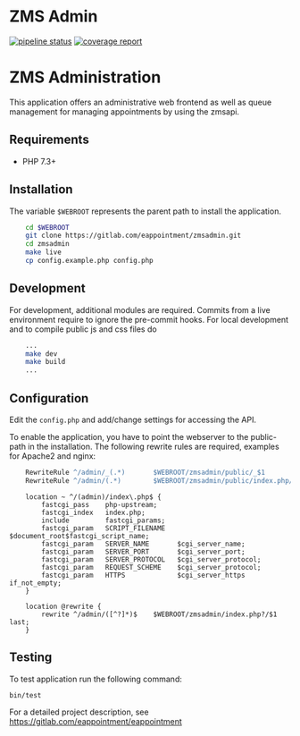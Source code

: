 # ZMS Admin

[![pipeline status](https://gitlab.com/eappointment/zmsadmin/badges/main/pipeline.svg)](https://gitlab.com/eappointment/zmsadmin/-/commits/main)
[![coverage report](https://gitlab.com/eappointment/zmsadmin/badges/main/coverage.svg)](https://eappointment.gitlab.io/zmsadmin/_tests/coverage/index.html)


# ZMS Administration

This application offers an administrative web frontend as well as queue management for managing appointments by using the zmsapi.

## Requirements

* PHP 7.3+

## Installation

The variable `$WEBROOT` represents the parent path to install the application.

```bash
    cd $WEBROOT
    git clone https://gitlab.com/eappointment/zmsadmin.git
    cd zmsadmin
    make live
    cp config.example.php config.php
```

## Development

For development, additional modules are required. Commits from a live environment require to ignore the pre-commit hooks.
For local development and to compile public js and css files do

```bash
    ...
    make dev
    make build
    ...
```

## Configuration

Edit the `config.php` and add/change settings for accessing the API.

To enable the application, you have to point the webserver to the public-path in the installation.
The following rewrite rules are required, examples for Apache2 and nginx:

```apache
    RewriteRule ^/admin/_(.*)       $WEBROOT/zmsadmin/public/_$1
    RewriteRule ^/admin/(.*)        $WEBROOT/zmsadmin/public/index.php/$1
```

```nginx
    location ~ ^/(admin)/index\.php$ {
        fastcgi_pass    php-upstream;
        fastcgi_index   index.php;
        include         fastcgi_params;
        fastcgi_param   SCRIPT_FILENAME   $document_root$fastcgi_script_name;
        fastcgi_param   SERVER_NAME       $cgi_server_name;
        fastcgi_param   SERVER_PORT       $cgi_server_port;
        fastcgi_param   SERVER_PROTOCOL   $cgi_server_protocol;
        fastcgi_param   REQUEST_SCHEME    $cgi_server_protocol;
        fastcgi_param   HTTPS             $cgi_server_https if_not_empty;
    }

    location @rewrite {
        rewrite ^/admin/([^?]*)$    $WEBROOT/zmsadmin/index.php?/$1 last;
    }
```
    
## Testing

To test application run the following command:

    bin/test


For a detailed project description, see https://gitlab.com/eappointment/eappointment




